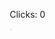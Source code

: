 <script src="https://telegram.org/js/telegram-web-app.js"></script>
<!doctype html>
<html lang="ru">

<head>
  <meta charset="UTF-8">
  
  <meta name="viewport" content="width=device-width, user-scalable=no, initial-scale=1.0, maximum-scale=1.0, minimum-scale=1.0">
  <meta http-equiv="X-UA-Compatible" content="ie=edge">
  <title>BestShop</title>
  <style>
    @import url('https://fonts.googleapis.com/css2?family=Montserrat:wght@200;500&display=swap');
    * {
      margin: 0;
      padding: 0;
      box-sizing: border-box;
    }

    .image-coin {
      margin-top: 10%;
      margin-left: 25%;
      width: 200px;
      height: 200px;
      border: none;
      border-radius: 50%;
      background-image: url('https://i.sstatic.net/fzSbVP56.jpg');
      background-size: 111%;
      background-position: 50% 50%;
    }
  </style>
</head>

<body>
  <div>
    <p>Clicks: <a id="clicks">0</a></p>
    <button id="coin_click" class="image-coin" onClick="onClick()"></button>
  </div>
  <script src="https://telegram.org/js/telegram-web-app.js"></script>
  <script>
    let tg = window.Telegram.WebApp;
    let coin_click = document.getElementById("coin_click")

    var clicks = 0;

    function onClick() {
      clicks += 1;
      document.getElementById("clicks").innerHTML = clicks;
    }

    coin_click.addEventListener("click", () => {
      let data = {
        clicks: clicks
      }

      tg.sendData(JSON.stringify(data));
    })
  </script>
</body>

</html>
